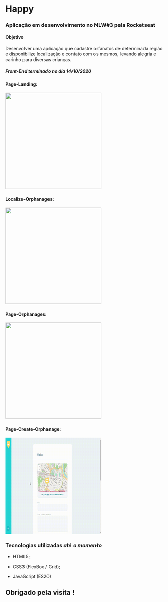 # Happy



### Aplicação em desenvolvimento no NLW#3 pela Rocketseat

#### Objetivo

Desenvolver uma aplicação que cadastre orfanatos de determinada região e disponibilize localização e contato com os mesmos,
levando alegria e carinho para diversas crianças.


##### Front-End terminado no dia 14/10/2020

#### Page-Landing:

<img src="public/images/home-pages.gif" style="width:300px; height:300px;">


#### Localize-Orphanages:

<img src="public/images/Localize-orfanato.gif" style="width:300px; height:300px;">


#### Page-Orphanages:

<img src="public/images/Lar-meninas.gif" style="width:300px; height:300px;">


#### Page-Create-Orphanage:

<img src="public/images/add-orfanato.gif" style="width:300px; height:300px;">



### Tecnologias utilizadas *até o momento*

- HTML5;

- CSS3 (FlexBox / Grid);

- JavaScript (ES20)



## Obrigado pela visita !
